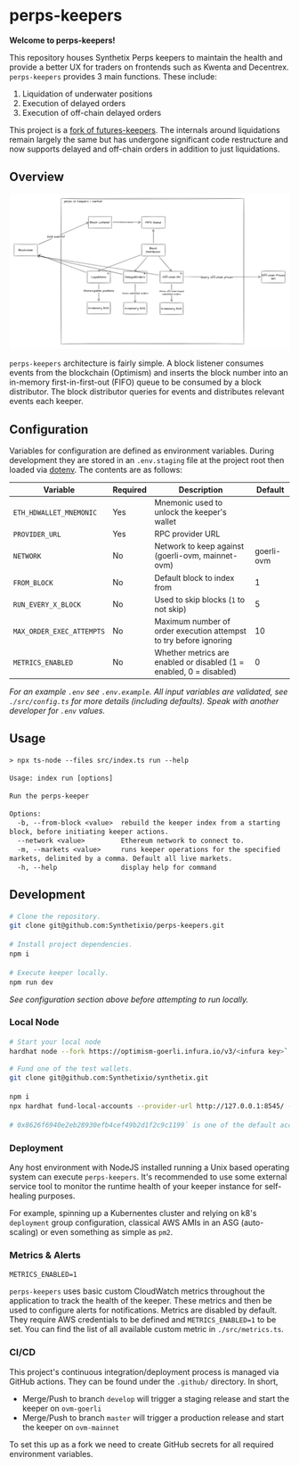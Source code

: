 # perps-keepers

**Welcome to perps-keepers!**

This repository houses Synthetix Perps keepers to maintain the health and provide a better UX for traders on frontends such as Kwenta and Decentrex. `perps-keepers` provides 3 main functions. These include:

1. Liquidation of underwater positions
1. Execution of delayed orders
1. Execution of off-chain delayed orders

This project is a [fork of futures-keepers](https://github.com/Synthetixio/futures-keepers). The internals around liquidations remain largely the same but has undergone significant code restructure and now supports delayed and off-chain orders in addition to just liquidations.

## Overview

![overview](./assets/perpsv2_overview.png)

`perps-keepers` architecture is fairly simple. A block listener consumes events from the blockchain (Optimism) and inserts the block number into an in-memory first-in-first-out (FIFO) queue to be consumed by a block distributor. The block distributor queries for events and distributes relevant events each keeper.

## Configuration

Variables for configuration are defined as environment variables. During development they are stored in an `.env.staging` file at the project root then loaded via [dotenv](https://www.npmjs.com/package/dotenv). The contents are as follows:

| Variable                  | Required | Description                                                         | Default    |
| ------------------------- | -------- | ------------------------------------------------------------------- | ---------- |
| `ETH_HDWALLET_MNEMONIC`   | Yes      | Mnemonic used to unlock the keeper's wallet                         |            |
| `PROVIDER_URL`            | Yes      | RPC provider URL                                                    |            |
| `NETWORK`                 | No       | Network to keep against (goerli-ovm, mainnet-ovm)                   | goerli-ovm |
| `FROM_BLOCK`              | No       | Default block to index from                                         | 1          |
| `RUN_EVERY_X_BLOCK`       | No       | Used to skip blocks (`1` to not skip)                               | 5          |
| `MAX_ORDER_EXEC_ATTEMPTS` | No       | Maximum number of order execution attempst to try before ignoring   | 10         |
| `METRICS_ENABLED`         | No       | Whether metrics are enabled or disabled (1 = enabled, 0 = disabled) | 0          |

_For an example `.env` see `.env.example`. All input variables are validated, see `./src/config.ts` for more details (including defaults). Speak with another developer for `.env` values._

## Usage

```
> npx ts-node --files src/index.ts run --help

Usage: index run [options]

Run the perps-keeper

Options:
  -b, --from-block <value>  rebuild the keeper index from a starting block, before initiating keeper actions.
  --network <value>         Ethereum network to connect to.
  -m, --markets <value>     runs keeper operations for the specified markets, delimited by a comma. Default all live markets.
  -h, --help                display help for command
```

## Development

```bash
# Clone the repository.
git clone git@github.com:Synthetixio/perps-keepers.git

# Install project dependencies.
npm i

# Execute keeper locally.
npm run dev
```

_See configuration section above before attempting to run locally._

### Local Node

```bash
# Start your local node
hardhat node --fork https://optimism-goerli.infura.io/v3/<infura key>`
```

```bash
# Fund one of the test wallets.
git clone git@github.com:Synthetixio/synthetix.git

npm i
npx hardhat fund-local-accounts --provider-url http://127.0.0.1:8545/ --target-network goerli-ovm --deployment-path ./publish/deployed/goerli-ovm/ --use-ovm --private-key $GOERLI_OVM_PERPS_DEPLOYER_PRIVATE_KEY --account 0x8626f6940e2eb28930efb4cef49b2d1f2c9c1199

# 0x8626f6940e2eb28930efb4cef49b2d1f2c9c1199` is one of the default accounts from hardhat node --fork
```

### Deployment

Any host environment with NodeJS installed running a Unix based operating system can execute `perps-keepers`. It's recommended to use some external service tool to monitor the runtime health of your keeper instance for self-healing purposes.

For example, spinning up a Kubernentes cluster and relying on k8's `deployment` group configuration, classical AWS AMIs in an ASG (auto-scaling) or even something as simple as `pm2`.

### Metrics & Alerts

```
METRICS_ENABLED=1
```

`perps-keepers` uses basic custom CloudWatch metrics throughout the application to track the health of the keeper. These metrics and then be used to configure alerts for notifications. Metrics are disabled by default. They require AWS credentials to be defined and `METRICS_ENABLED=1` to be set. You can find the list of all available custom metric in `./src/metrics.ts`.

### CI/CD

This project's continuous integration/deployment process is managed via GitHub actions. They can be found under the `.github/` directory. In short,

- Merge/Push to branch `develop` will trigger a staging release and start the keeper on `ovm-goerli`
- Merge/Push to branch `master` will trigger a production release and start the keeper on `ovm-mainnet`

To set this up as a fork we need to create GitHub secrets for all required environment variables.
